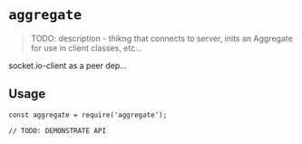 # `aggregate`

> TODO: description - thikng that connects to server, inits an Aggregate for use in client classes, etc...

socket.io-client as a peer dep...

## Usage

```
const aggregate = require('aggregate');

// TODO: DEMONSTRATE API
```
